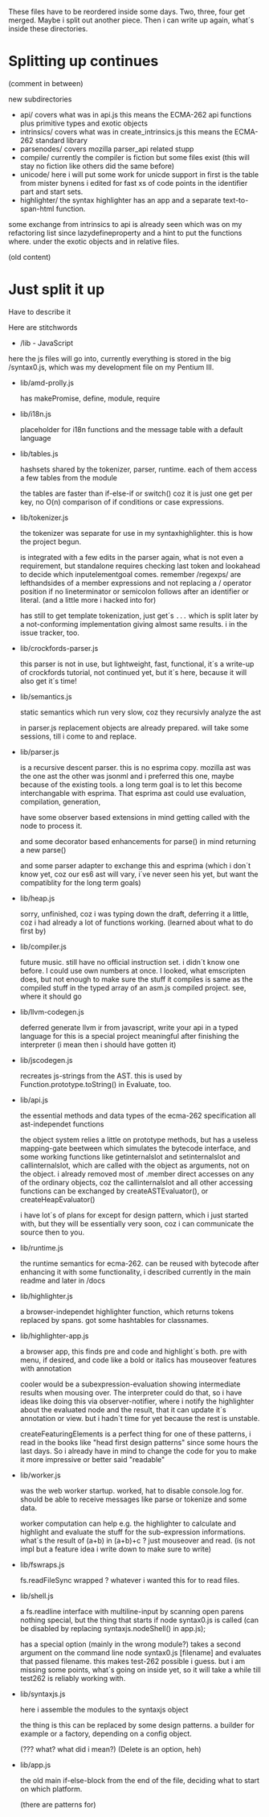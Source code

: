 These files have to be reordered inside some days. Two, three, four get merged.
Maybe i split out another piece. Then i can write up again, what´s inside these directories.


Splitting up continues
======================

(comment in between)

new subdirectories
* api/ 
    covers what was in api.js
    this means the ECMA-262 api functions 
    plus primitive types and exotic objects
* intrinsics/ 
    covers what was in create_intrinsics.js
    this means the ECMA-262 standard library
* parsenodes/
    covers mozilla parser_api related stupp
* compile/
    currently the compiler is fiction but some files exist
    (this will stay no fiction like others did the same before)
* unicode/ 
    here i will put some work for unicde support in
    first is the table from mister bynens i edited for fast xs of code points
    in the identifier part and start sets.
* highlighter/ 
    the syntax highlighter has an app and a separate text-to-span-html function.
    
some exchange from intrinsics to api is already seen
which was on my refactoring list since lazydefineproperty
and a hint to put the functions where. under the exotic objects
and in relative files.


(old content)

Just split it up
================

Have to describe it

Here are stitchwords


* /lib - JavaScript

here the js files will go into, currently everything is stored in the big /syntax0.js, which
was my development file on my Pentium III. 

* lib/amd-prolly.js
    
    has makePromise, define, module, require

* lib/i18n.js

    placeholder for i18n functions and the message table
    with a default language
    
* lib/tables.js

    hashsets shared by the tokenizer, parser, runtime.
    each of them access a few tables from the module
    
    the tables are faster than if-else-if or switch()
    coz it is just one get per key, no O(n) comparison
    of if conditions or case expressions.

* lib/tokenizer.js

    the tokenizer was separate for use in my syntaxhighlighter.
    this is how the project begun.

    is integrated with a few edits in the parser again, what
    is not even a requirement, but standalone requires checking
    last token and lookahead to decide which inputelementgoal 
    comes. remember /regexps/ are lefthandsides of a member
    expressions and not replacing a / operator position if no
    lineterminator or semicolon follows after an identifier or
    literal. (and a little more i hacked into for)
    
    has still to get template tokenization, just get´s `...`
    which is split later by a not-conforming implementation
    giving almost same results. i in the issue tracker, too.

* lib/crockfords-parser.js

    this parser is not in use, but lightweight, fast, functional,
    it´s a write-up of crockfords tutorial, not continued yet,
    but it´s here, because it will also get it´s time!
    
* lib/semantics.js

    static semantics which run very slow, coz they recursivly
    analyze the ast
    
    in parser.js replacement objects are already prepared.
    will take some sessions, till i come to and replace.
    
* lib/parser.js

    is a recursive descent parser. this is no esprima copy.
    mozilla ast was the one ast the other was jsonml and i
    preferred this one, maybe because of the existing tools.
    a long term goal is to let this become interchangable
    with esprima. That esprima ast could use evaluation,
    compilation, generation,
    
    have some observer based extensions in mind getting
    called with the node to process it.
    
    and some decorator based enhancements for parse()
    in mind returning a new parse()
    
    and some parser adapter to exchange this and esprima
    (which i don´t know yet, coz our es6 ast will vary,
    i´ve never seen his yet, but want the compatiblity
    for the long term goals)
    
* lib/heap.js

    sorry, unfinished, coz i was typing down the draft,
    deferring it a little, coz i had already a lot of
    functions working. (learned about what to do first
    by)

* lib/compiler.js

    future music. still have no official instruction set.
    i didn´t know one before.
    I could use own numbers at once.
    I looked, what emscripten does, but not enough to make
    sure the stuff it compiles is same as the compiled stuff
    in the typed array of an asm.js compiled project.
    see, where it should go
    
* lib/llvm-codegen.js

    deferred generate llvm ir from javascript,
    write your api in a typed language for
    this is a special project meaningful after finishing
    the interpreter (i mean then i should have gotten it)
    
* lib/jscodegen.js

    recreates js-strings from the AST.
    this is used by Function.prototype.toString() in Evaluate, too.
    
* lib/api.js

    the essential methods and data types of the ecma-262 specification
    all ast-independet functions
    
    the object system relies a little on prototype methods, but has
    a useless mapping-gate beetween which simulates the bytecode interface,
    and some working functions like getinternalslot and setinternalslot
    and callinternalslot, which are called with the object as arguments,
    not on the object. i already removed most of .member direct accesses
    on any of the ordinary objects, coz the callinternalslot and all other
    accessing functions can be 
    exchanged by createASTEvaluator(), or createHeapEvaluator()
    
    i have lot´s of plans for except for design pattern, which i just
    started with, but they will be essentially very soon, coz i can 
    communicate the source then to you.
    
* lib/runtime.js

    the runtime semantics for ecma-262.
    can be reused with bytecode after enhancing it with some functionality,
    i described currently in the main readme and later in /docs
    
* lib/highlighter.js

    a browser-independet highlighter function, which returns tokens replaced
    by spans. got some hashtables for classnames.
    
* lib/highlighter-app.js

    a browser app, this finds pre and code and highlight´s both. pre with
    menu, if desired, and code like a bold or italics
    has mouseover features with annotation
    
    cooler would be a subexpression-evaluation showing intermediate results
    when mousing over. The interpreter could do that, so i have ideas like
    doing this via observer-notifier, where i notify the highlighter about
    the evaluated node and the result, that it can update it´s annotation
    or view. but i hadn´t time for yet because the rest is unstable.

    createFeaturingElements is a perfect thing for one of these patterns,
    i read in the books like "head first design patterns" since some hours
    the last days. So i already have in mind to change the code for you to
    make it more impressive or better said "readable"

* lib/worker.js

    was the web worker startup. worked, hat to disable console.log for.
    should be able to receive messages like parse or tokenize and some
    data.
    
    worker computation can help e.g. the highlighter to calculate and
    highlight and evaluate the stuff for the sub-expression informations.
    what´s the result of (a+b) in (a+b)+c ? just mouseover and read.
    (is not impl but a feature idea i write down to make sure to write)
    
* lib/fswraps.js

    fs.readFileSync wrapped ?
    whatever i wanted this for
    to read files.
    
* lib/shell.js

    a fs.readline interface with multiline-input by scanning open parens
    nothing special, but the thing that starts if node syntax0.js is called
    (can be disabled by replacing syntaxjs.nodeShell() in app.js);
    
    has a special option
    (mainly in the wrong module?)
    takes a second argument on the command line node syntax0.js [filename]
    and evaluates that passed filename.
    this makes test-262 possible i guess. but i am missing some points, what´s
    going on inside yet, so it will take a while till test262 is reliably working with.

* lib/syntaxjs.js

    here i assemble the modules to the syntaxjs object
    
    the thing is this can be replaced by some design patterns.
    a builder for example or a factory, depending on a config 
    object.

     (??? what? what did i mean?) (Delete is an option, heh)

* lib/app.js

    the old main if-else-block from the end of the file,
    deciding what to start on which platform.
    
    (there are patterns for)
    

